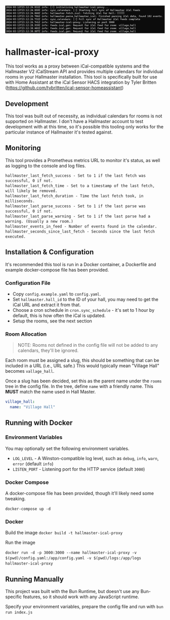 ![Hallmaster iCal Proxy screenshot](./assets/hallmaster-ical-proxy.png)
# hallmaster-ical-proxy

This tool works as a proxy between iCal-compatible systems and the Hallmaster V2 iCalStream API and provides multiple
calendars for individual rooms in your Hallmaster installation. This tool is specifically built for use with
Home Assistant at the iCal Sensor HACS integration by Tyler Britten 
(https://github.com/tybritten/ical-sensor-homeassistant)

## Development

This tool was built out of necessity, as individual calendars for rooms is not supported on Hallmaster. I don't have
a Hallmaster account to test development with at this time, so it's possible this tooling only works for the particular
instance of Hallmaster it's tested against.

## Monitoring

This tool provides a Prometheus metrics URL to monitor it's status, as well as logging
to the console and log files.

```
hallmaster_last_fetch_success - Set to 1 if the last fetch was successful, 0 if not.
hallmaster_last_fetch_time - Set to a timestamp of the last fetch, will likely be removed.
hallmaster_last_fetch_duration - Time the last fetch took, in milliseconds.
hallmaster_last_parse_success - Set to 1 if the last parse was successful, 0 if not.
hallmaster_last_parse_warning - Set to 1 if the last parse had a warning. (Usually a new room.)
hallmaster_events_in_feed - Number of events found in the calendar.
hallmaster_seconds_since_last_fetch - Seconds since the last fetch executed.
```

## Installation & Configuration

It's recommended this tool is run in a Docker container, a Dockerfile and example
docker-compose file has been provided.

### Configuration File

- Copy `config.example.yaml` to `config.yaml`.
- Set `hallmaster.hall_id` to the ID of your hall, you may need to get the iCal URL and extract it from that.
- Choose a cron schedule in `cron.sync_schedule` - it's set to 1 hour by default, this is how often the iCal is updated.
- Setup the rooms, see the next section

### Room Allocation

> NOTE: Rooms not defined in the config file will not be added to any calendars, they'll be ignored.

Each room must be assigned a slug, this should be something that can be included in a URL (i.e., URL safe.)
This would typically mean "Village Hall" becomes `vallage_hall`.

Once a slug has been decided, set this as the parent name under the `rooms` tree in the config file.
In the tree, define `name` with a friendly name. This **MUST** match the name used in Hall Master.

```yaml
village_hall:
  name: "Village Hall"
```

## Running with Docker

### Environment Variables

You may optionally set the following environment variables.

- `LOG_LEVEL` - A Winston-compatible log level, such as `debug`, `info`, `warn`, `error` (default `info`)
- `LISTEN_PORT` - Listening port for the HTTP service (default `3000`)

### Docker Compose
A docker-compose file has been provided, though it'll likely need some tweaking.

`docker-compose up -d`

### Docker

Build the image
`docker build -t hallmaster-ical-proxy`

Run the image

`docker run -d -p 3000:3000 --name hallmaster-ical-proxy -v $(pwd)/config.yaml:/app/config.yaml -v $(pwd)/logs:/app/logs hallmaster-ical-proxy`

## Running Manually
This project was built with the Bun Runtime, but doesn't use any Bun-specific features, so it should work with
any JavaScript runtime.

Specify your environment variables, prepare the config file and run with `bun run index.js`